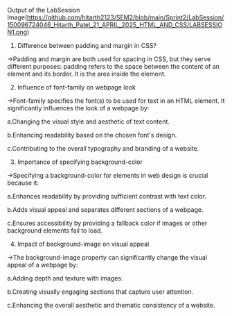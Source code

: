 Output of the LabSession
Image(https://github.com/hitarth2123/SEM2/blob/main/Sprint2/LabSession/150096724046_Hitarth_Patel_21_APRIL_2025_HTML_AND_CSS/LABSESSION1.png)


1. Difference between padding and margin in CSS?
   
->Padding and margin are both used for spacing in CSS, but they serve different purposes:
padding refers to the space between the content of an element and its border. It is the area inside the element.

2. Influence of font-family on webpage look

->Font-family specifies the font(s) to be used for text in an HTML element. It significantly influences the look of a webpage by:

a.Changing the visual style and aesthetic of text content.

b.Enhancing readability based on the chosen font's design.

c.Contributing to the overall typography and branding of a website.

3. Importance of specifying background-color

->Specifying a background-color for elements in web design is crucial because it:

a.Enhances readability by providing sufficient contrast with text color.

b.Adds visual appeal and separates different sections of a webpage.

c.Ensures accessibility by providing a fallback color if images or other background elements fail to load.

4. Impact of background-image on visual appeal

->The background-image property can significantly change the visual appeal of a webpage by:

a.Adding depth and texture with images.

b.Creating visually engaging sections that capture user attention.

c.Enhancing the overall aesthetic and thematic consistency of a website.
